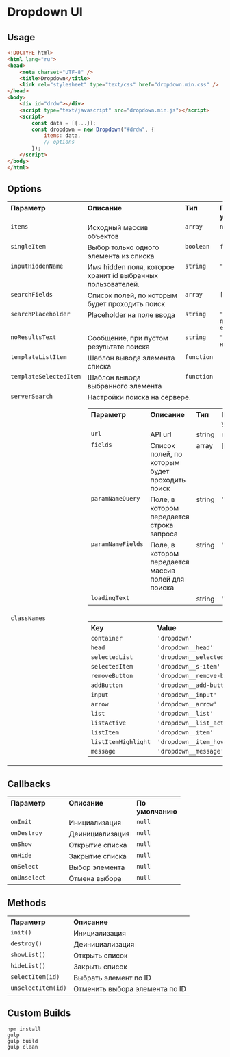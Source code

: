# Dropdown UI

## Usage

```html
<!DOCTYPE html>
<html lang="ru">
<head>
    <meta charset="UTF-8" />
    <title>Dropdown</title>
    <link rel="stylesheet" type="text/css" href="dropdown.min.css" />
</head>
<body>
    <div id="drdw"></div>
    <script type="text/javascript" src="dropdown.min.js"></script>
    <script>
        const data = [{...}];
        const dropdown = new Dropdown("#drdw", { 
            items: data,
            // options
        });
    </script>
</body>
</html>
```


## Options

<table width="100%">
	<tr>
		<th valign="top" width="120px" align="left">Параметр</th>
		<th valign="top" align="left">Описание</th>
		<th valign="top" width="60px" align="left">Тип</th>
		<th valign="top" width="60px" align="left">По умолчанию</th>
	</tr>
	<tr>
		<td valign="top"><code>items</code></td>
		<td valign="top">Исходный массив объектов</td>
		<td valign="top"><code>array</code></td>
		<td valign="top"><code>null</code></td>
	</tr>
	<tr>
		<td valign="top"><code>singleItem</code></td>
		<td valign="top">Выбор только одного элемента из списка</td>
		<td valign="top"><code>boolean</code></td>
		<td valign="top"><code>false</code></td>
	</tr>
	<tr>
		<td valign="top"><code>inputHiddenName</code></td>
		<td valign="top">Имя hidden поля, которое хранит id выбранных пользователей.</td>
		<td valign="top"><code>string</code></td>
		<td valign="top"><code>"dropdown"</code></td>
	</tr>
	<tr>
		<td valign="top"><code>searchFields</code></td>
		<td valign="top">Список полей, по которым будет проходить поиск</td>
		<td valign="top"><code>array</code></td>
		<td valign="top"><code>['name']</code></td>
	</tr>
	<tr>
		<td valign="top"><code>searchPlaceholder</code></td>
		<td valign="top">Placeholder на поле ввода</td>
		<td valign="top"><code>string</code></td>
		<td valign="top"><code>"Введите имя друга или email"</code></td>
	</tr>
	<tr>
		<td valign="top"><code>noResultsText</code></td>
		<td valign="top">Сообщение, при пустом результате поиска</td>
		<td valign="top"><code>string</code></td>
		<td valign="top"><code>"Пользователь не найден"</code></td>
	</tr>
		<tr>
		<td valign="top"><code>templateListItem</code></td>
		<td valign="top">Шаблон вывода элемента списка</td>
		<td valign="top"><code>function</code></td>
		<td valign="top"></td>
	</tr>
	<tr>
		<td valign="top"><code>templateSelectedItem</code></td>
		<td valign="top">Шаблон вывода выбранного элемента</td>
		<td valign="top"><code>function</code></td>
		<td valign="top"></td>
	</tr>
	<tr>
		<td valign="top"><code>serverSearch</code></td>
		<td valign="top" colspan="3">
			Настройки поиска на сервере.
			<table width="100%">
				<tr>
					<th valign="top" width="120px" align="left">Параметр</th>
					<th valign="top" align="left">Описание</th>
					<th valign="top" width="60px" align="left">Тип</th>
					<th valign="top" width="60px" align="left">По умолчанию</th>
				</tr>
				<tr>
					<td valign="top"><code>url</code></td>
					<td valign="top">API url</td>
					<td valign="top">string</td>
					<td valign="top">null</td>
				</tr>
				<tr>
					<td valign="top"><code>fields</code></td>
					<td valign="top">Список полей, по которым будет проходить поиск</td>
					<td valign="top">array</td>
					<td valign="top">[]</td>
				</tr>
				<tr>
					<td valign="top"><code>paramNameQuery</code></td>
					<td valign="top">Поле, в котором передается строка запроса</td>
					<td valign="top">string</td>
					<td valign="top">'q'</td>
				</tr>
				<tr>
					<td valign="top"><code>paramNameFields</code></td>
					<td valign="top">Поле, в котором передается массив полей для поиска</td>
					<td valign="top">string</td>
					<td valign="top">'fields'</td>
				</tr>
				<tr>
					<td valign="top"><code>loadingText</code></td>
					<td valign="top"></td>
					<td valign="top">string</td>
					<td valign="top">'Загрузка...'</td>
				</tr>
			</table>
		</td>
	</tr>
	<tr>
		<td valign="top"><code>classNames</code></td>
		<td valign="top" colspan="3">
			<table width="100%">
				<tr>
					<th valign="top" align="left">Key</th>
					<th valign="top" align="left">Value</th>
				</tr>
				<tr>
					<td valign="top"><code>container</code></td>
					<td valign="top"><code>'dropdown'</code></td>
				</tr>
				<tr>
					<td valign="top"><code>head</code></td>
					<td valign="top"><code>'dropdown__head'</code></td>
				</tr>
				<tr>
					<td valign="top"><code>selectedList</code></td>
					<td valign="top"><code>'dropdown__selected'</code></td>
				</tr>
				<tr>
					<td valign="top"><code>selectedItem</code></td>
					<td valign="top"><code>'dropdown__s-item'</code></td>
				</tr>
				<tr>
					<td valign="top"><code>removeButton</code></td>
					<td valign="top"><code>'dropdown__remove-btn'</code></td>
				</tr>
				<tr>
					<td valign="top"><code>addButton</code></td>
					<td valign="top"><code>'dropdown__add-button'</code></td>
				</tr>
				<tr>
					<td valign="top"><code>input</code></td>
					<td valign="top"><code>'dropdown__input'</code></td>
				</tr>
				<tr>
					<td valign="top"><code>arrow</code></td>
					<td valign="top"><code>'dropdown__arrow'</code></td>
				</tr>
				<tr>
					<td valign="top"><code>list</code></td>
					<td valign="top"><code>'dropdown__list'</code></td>
				</tr>
				<tr>
					<td valign="top"><code>listActive</code></td>
					<td valign="top"><code>'dropdown__list_active'</code></td>
				</tr>
				<tr>
					<td valign="top"><code>listItem</code></td>
					<td valign="top"><code>'dropdown__item'</code></td>
				</tr>
				<tr>
					<td valign="top"><code>listItemHighlight</code></td>
					<td valign="top"><code>'dropdown__item_hover'</code></td>
				</tr>
				<tr>
					<td valign="top"><code>message</code></td>
					<td valign="top"><code>'dropdown__message'</code></td>
				</tr>
			</table>
		</td>
	</tr>
</table>

## Callbacks

<table width="100%">
	<tr>
		<th valign="top" width="120px" align="left">Параметр</th>
		<th valign="top" align="left">Описание</th>
		<th valign="top" width="60px" align="left">По умолчанию</th>
	</tr>
	<tr>
		<td valign="top"><code>onInit</code></td>
		<td valign="top">Инициализация</td>
		<td valign="top"><code>null</code></td>
	</tr>
	<tr>
		<td valign="top"><code>onDestroy</code></td>
		<td valign="top">Деинициализация</td>
		<td valign="top"><code>null</code></td>
	</tr>
	<tr>
		<td valign="top"><code>onShow</code></td>
		<td valign="top">Открытие списка</td>
		<td valign="top"><code>null</code></td>
	</tr>
	<tr>
		<td valign="top"><code>onHide</code></td>
		<td valign="top">Закрытие списка</td>
		<td valign="top"><code>null</code></td>
	</tr>
	<tr>
		<td valign="top"><code>onSelect</code></td>
		<td valign="top">Выбор элемента</td>
		<td valign="top"><code>null</code></td>
	</tr>
	<tr>
		<td valign="top"><code>onUnselect</code></td>
		<td valign="top">Отмена выбора</td>
		<td valign="top"><code>null</code></td>
	</tr>
</table>

## Methods

<table width="100%">
	<tr>
		<th valign="top" width="120px" align="left">Параметр</th>
		<th valign="top" align="left">Описание</th>
	</tr>
	<tr>
		<td valign="top"><code>init()</code></td>
		<td valign="top">Инициализация</td>
	</tr>
	<tr>
		<td valign="top"><code>destroy()</code></td>
		<td valign="top">Деинициализация</td>
	</tr>
	<tr>
		<td valign="top"><code>showList()</code></td>
		<td valign="top">Открыть список</td>
	</tr>
	<tr>
		<td valign="top"><code>hideList()</code></td>
		<td valign="top">Закрыть список</td>
	</tr>
	<tr>
		<td valign="top"><code>selectItem(id)</code></td>
		<td valign="top">Выбрать элемент по ID</td>
	</tr>
	<tr>
		<td valign="top"><code>unselectItem(id)</code></td>
		<td valign="top">Отменить выбора элемента по ID</td>
	</tr>
</table>

## Custom Builds

```
npm install
gulp
gulp build
gulp clean
```